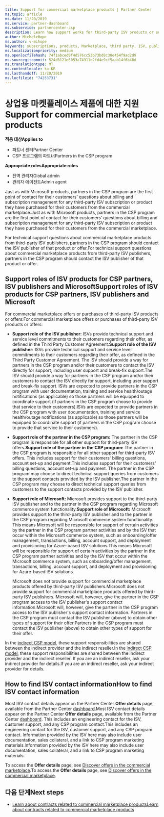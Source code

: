 ```yaml
---
title: Support for commercial marketplace products | Partner Center
ms.topic: article
ms.date: 11/20/2019
ms.service: partner-dashboard
ms.subservice: partnercenter-csp
description: Learn how support works for third-party ISV products or subscriptions purchased from the commercial marketplace by partners in the CSP program.
author: MicheleHope
ms.author: v-mihope
keywords: subscriptions, products, Marketplace, third party, ISV, publisher, support, CSP
ms.localizationpriority: medium
ms.openlocfilehash: 74f1abced9f4d576cc53b73bd8c30e454f9ad2d9
ms.sourcegitcommit: 524d3121e5053a74911e2fd4e9cf5aab14f6b48d
ms.translationtype: MT
ms.contentlocale: ko-KR
ms.lasthandoff: 11/20/2019
ms.locfileid: "74253731"
---
```

# <a name="support-for-commercial-marketplace-products"></a><span data-ttu-id="f96b3-104">상업용 마켓플레이스 제품에 대한 지원</span><span class="sxs-lookup"><span data-stu-id="f96b3-104">Support for commercial marketplace products</span></span>

<span data-ttu-id="f96b3-105">**적용 대상**</span><span class="sxs-lookup"><span data-stu-id="f96b3-105">**Applies to**</span></span>

- <span data-ttu-id="f96b3-106">파트너 센터</span><span class="sxs-lookup"><span data-stu-id="f96b3-106">Partner Center</span></span>
- <span data-ttu-id="f96b3-107">CSP 프로그램의 파트너</span><span class="sxs-lookup"><span data-stu-id="f96b3-107">Partners in the CSP program</span></span>

<span data-ttu-id="f96b3-108">**Appropriate roles**</span><span class="sxs-lookup"><span data-stu-id="f96b3-108">**Appropriate roles**</span></span>

- <span data-ttu-id="f96b3-109">전역 관리자</span><span class="sxs-lookup"><span data-stu-id="f96b3-109">Global admin</span></span>
- <span data-ttu-id="f96b3-110">관리자 에이전트</span><span class="sxs-lookup"><span data-stu-id="f96b3-110">Admin agent</span></span>

<span data-ttu-id="f96b3-111">Just as with Microsoft products, partners in the CSP program are the first point of contact for their customers' questions about billing and subscription management for any third-party ISV subscription or product they have purchased for their customers from the commercial marketplace.</span><span class="sxs-lookup"><span data-stu-id="f96b3-111">Just as with Microsoft products, partners in the CSP program are the first point of contact for their customers' questions about billing and subscription management for any third-party ISV subscription or product they have purchased for their customers from the commercial marketplace.</span></span>

<span data-ttu-id="f96b3-112">For technical support questions about commercial marketplace products from third-party ISV publishers, partners in the CSP program should contact the ISV publisher of that product or offer.</span><span class="sxs-lookup"><span data-stu-id="f96b3-112">For technical support questions about commercial marketplace products from third-party ISV publishers, partners in the CSP program should contact the ISV publisher of that product or offer.</span></span>

## <a name="support-roles-of-isv-products-for-csp-partners-isv-publishers-and-microsoft"></a><span data-ttu-id="f96b3-113">Support roles of ISV products for CSP partners, ISV publishers and Microsoft</span><span class="sxs-lookup"><span data-stu-id="f96b3-113">Support roles of ISV products for CSP partners, ISV publishers and Microsoft</span></span>

<span data-ttu-id="f96b3-114">For commercial marketplace offers or purchases of third-party ISV products or offers:</span><span class="sxs-lookup"><span data-stu-id="f96b3-114">For commercial marketplace offers or purchases of third-party ISV products or offers:</span></span>

- <span data-ttu-id="f96b3-115">**Support role of the ISV publisher:** ISVs provide technical support and service level commitments to their customers regarding their offer, as defined in the Third Party Customer Agreement.</span><span class="sxs-lookup"><span data-stu-id="f96b3-115">**Support role of the ISV publisher:** ISVs provide technical support and service level commitments to their customers regarding their offer, as defined in the Third Party Customer Agreement.</span></span> <span data-ttu-id="f96b3-116">The ISV should provide a way for partners in the CSP program and/or their customers to contact the ISV directly for support, including user support and break-fix support.</span><span class="sxs-lookup"><span data-stu-id="f96b3-116">The ISV should provide a way for partners in the CSP program and/or their customers to contact the ISV directly for support, including user support and break-fix support.</span></span> <span data-ttu-id="f96b3-117">ISVs are expected to provide partners in the CSP program with user documentation, training and service health/outage notifications (as applicable) so those partners will be equipped to coordinate support (if partners in the CSP program choose to provide that service to their customers).</span><span class="sxs-lookup"><span data-stu-id="f96b3-117">ISVs are expected to provide partners in the CSP program with user documentation, training and service health/outage notifications (as applicable) so those partners will be equipped to coordinate support (if partners in the CSP program choose to provide that service to their customers).</span></span>

- <span data-ttu-id="f96b3-118">**Support role of the partner in the CSP program:** The partner in the CSP program is responsible for all other support for third-party ISV offers.</span><span class="sxs-lookup"><span data-stu-id="f96b3-118">**Support role of the partner in the CSP program:** The partner in the CSP program is responsible for all other support for third-party ISV offers.</span></span> <span data-ttu-id="f96b3-119">This includes support for their customers' billing questions, account set-up and payment.</span><span class="sxs-lookup"><span data-stu-id="f96b3-119">This includes support for their customers' billing questions, account set-up and payment.</span></span> <span data-ttu-id="f96b3-120">The partner in the CSP program may choose to direct technical support queries from customers to the support contacts provided by the ISV publisher.</span><span class="sxs-lookup"><span data-stu-id="f96b3-120">The partner in the CSP program may choose to direct technical support queries from customers to the support contacts provided by the ISV publisher.</span></span>

- <span data-ttu-id="f96b3-121">**Support role of Microsoft:** Microsoft provides support to the third-party ISV publisher and to the partner in the CSP program regarding Microsoft commerce system functionality.</span><span class="sxs-lookup"><span data-stu-id="f96b3-121">**Support role of Microsoft:** Microsoft provides support to the third-party ISV publisher and to the partner in the CSP program regarding Microsoft commerce system functionality.</span></span> <span data-ttu-id="f96b3-122">This means Microsoft will be responsible for support of certain activities by the partner in the CSP program partner activities and by the ISV that occur within the Microsoft commerce system, such as onboarding/offer management, transactions, billing, account support, and deployment and provisioning for Azure-based ISV solutions.</span><span class="sxs-lookup"><span data-stu-id="f96b3-122">This means Microsoft will be responsible for support of certain activities by the partner in the CSP program partner activities and by the ISV that occur within the Microsoft commerce system, such as onboarding/offer management, transactions, billing, account support, and deployment and provisioning for Azure-based ISV solutions.</span></span>

    <span data-ttu-id="f96b3-123">Microsoft does not provide support for commercial marketplace products offered by third-party ISV publishers.</span><span class="sxs-lookup"><span data-stu-id="f96b3-123">Microsoft does not provide support for commercial marketplace products offered by third-party ISV publishers.</span></span> <span data-ttu-id="f96b3-124">Microsoft will, however, give the partner in the  CSP program access to the ISV publisher's support contact information.</span><span class="sxs-lookup"><span data-stu-id="f96b3-124">Microsoft will, however, give the partner in the  CSP program access to the ISV publisher's support contact information.</span></span> <span data-ttu-id="f96b3-125">Partners in the CSP program must contact the ISV publisher (above) to obtain other types of support for their offer.</span><span class="sxs-lookup"><span data-stu-id="f96b3-125">Partners in the CSP program must contact the ISV publisher (above) to obtain other types of support for their offer.</span></span>

<span data-ttu-id="f96b3-126">In the [indirect CSP model](csp-overview.md#indirect-model), these support responsibilities are shared between the indirect provider and the indirect reseller.</span><span class="sxs-lookup"><span data-stu-id="f96b3-126">In the [indirect CSP model](csp-overview.md#indirect-model), these support responsibilities are shared between the indirect provider and the indirect reseller.</span></span> <span data-ttu-id="f96b3-127">If you are an indirect reseller, ask your indirect provider for details.</span><span class="sxs-lookup"><span data-stu-id="f96b3-127">If you are an indirect reseller, ask your indirect provider for details.</span></span>

## <a name="how-to-find-isv-contact-information"></a><span data-ttu-id="f96b3-128">How to find ISV contact information</span><span class="sxs-lookup"><span data-stu-id="f96b3-128">How to find ISV contact information</span></span>

<span data-ttu-id="f96b3-129">Most ISV contact details appear on the Partner Center **Offer details** page, available from the Partner Center [dashboard](https://partner.microsoft.com/dashboard).</span><span class="sxs-lookup"><span data-stu-id="f96b3-129">Most ISV contact details appear on the Partner Center **Offer details** page, available from the Partner Center [dashboard](https://partner.microsoft.com/dashboard).</span></span> <span data-ttu-id="f96b3-130">This includes an engineering contact for the ISV, customer support, and any CSP program contact.</span><span class="sxs-lookup"><span data-stu-id="f96b3-130">This includes an engineering contact for the ISV, customer support, and any CSP program contact.</span></span> <span data-ttu-id="f96b3-131">Information provided by the ISV here may also include user documentation, sales collateral, and a link to CSP program marketing materials.</span><span class="sxs-lookup"><span data-stu-id="f96b3-131">Information provided by the ISV here may also include user documentation, sales collateral, and a link to CSP program marketing materials.</span></span>

<span data-ttu-id="f96b3-132">To access the **Offer details** page, see [Discover offers in the commercial marketplace](csp-commercial-marketplace-discover.md#view-marketplace-offers-in-partner-center).</span><span class="sxs-lookup"><span data-stu-id="f96b3-132">To access the **Offer details** page, see [Discover offers in the commercial marketplace](csp-commercial-marketplace-discover.md#view-marketplace-offers-in-partner-center).</span></span>

## <a name="next-steps"></a><span data-ttu-id="f96b3-133">다음 단계</span><span class="sxs-lookup"><span data-stu-id="f96b3-133">Next steps</span></span>

- [<span data-ttu-id="f96b3-134">Learn about contracts related to commercial marketplace products</span><span class="sxs-lookup"><span data-stu-id="f96b3-134">Learn about contracts related to commercial marketplace products</span></span>](csp-commercial-marketplace-contracting.md)
